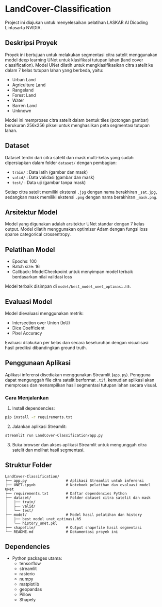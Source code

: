 # LandCover-Classification

Project ini diajukan untuk menyelesaikan pelatihan LASKAR AI Dicoding Lintasarta NVIDIA.

## Deskripsi Proyek

Proyek ini bertujuan untuk melakukan segmentasi citra satelit menggunakan model deep learning UNet untuk klasifikasi tutupan lahan (land cover classification). Model UNet dilatih untuk mengklasifikasikan citra satelit ke dalam 7 kelas tutupan lahan yang berbeda, yaitu:

- Urban Land
- Agriculture Land
- Rangeland
- Forest Land
- Water
- Barren Land
- Unknown

Model ini memproses citra satelit dalam bentuk tiles (potongan gambar) berukuran 256x256 piksel untuk menghasilkan peta segmentasi tutupan lahan.

## Dataset

Dataset terdiri dari citra satelit dan mask multi-kelas yang sudah dipersiapkan dalam folder `dataset/` dengan pembagian:

- `train/` : Data latih (gambar dan mask)
- `valid/` : Data validasi (gambar dan mask)
- `test/` : Data uji (gambar tanpa mask)

Setiap citra satelit memiliki ekstensi `.jpg` dengan nama berakhiran `_sat.jpg`, sedangkan mask memiliki ekstensi `.png` dengan nama berakhiran `_mask.png`.

## Arsitektur Model

Model yang digunakan adalah arsitektur UNet standar dengan 7 kelas output. Model dilatih menggunakan optimizer Adam dengan fungsi loss sparse categorical crossentropy.

## Pelatihan Model

- Epochs: 100
- Batch size: 16
- Callback: ModelCheckpoint untuk menyimpan model terbaik berdasarkan nilai validasi loss

Model terbaik disimpan di `model/best_model_unet_optimasi.h5`.

## Evaluasi Model

Model dievaluasi menggunakan metrik:

- Intersection over Union (IoU)
- Dice Coefficient
- Pixel Accuracy

Evaluasi dilakukan per kelas dan secara keseluruhan dengan visualisasi hasil prediksi dibandingkan ground truth.

## Penggunaan Aplikasi

Aplikasi inferensi disediakan menggunakan Streamlit (`app.py`). Pengguna dapat mengunggah file citra satelit berformat `.tif`, kemudian aplikasi akan memproses dan menampilkan hasil segmentasi tutupan lahan secara visual.

### Cara Menjalankan

1. Install dependencies:

```bash
pip install -r requirements.txt
```

2. Jalankan aplikasi Streamlit:

```bash
streamlit run LandCover-Classification/app.py
```

3. Buka browser dan akses aplikasi Streamlit untuk mengunggah citra satelit dan melihat hasil segmentasi.

## Struktur Folder

```
LandCover-Classification/
├── app.py                  # Aplikasi Streamlit untuk inferensi
├── UNET.ipynb              # Notebook pelatihan dan evaluasi model UNet
├── requirements.txt        # Daftar dependencies Python
├── dataset/                # Folder dataset citra satelit dan mask
│   ├── train/
│   ├── valid/
│   └── test/
├── model/                  # Model hasil pelatihan dan history
│   ├── best_model_unet_optimasi.h5
│   └── history_unet.pkl
├── shapefile/              # Output shapefile hasil segmentasi
└── README.md               # Dokumentasi proyek ini
```

## Dependencies

- Python packages utama:
  - tensorflow
  - streamlit
  - rasterio
  - numpy
  - matplotlib
  - geopandas
  - Pillow
  - Shapely


